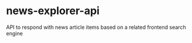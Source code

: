# news-explorer-api
API to respond with news article items based on a related frontend search engine
